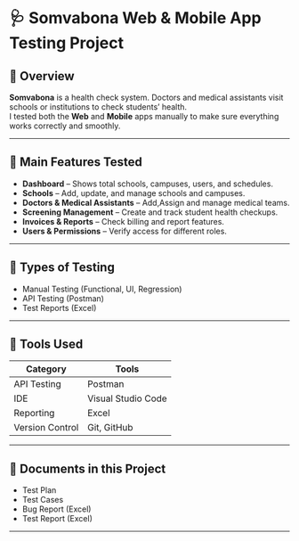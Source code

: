 # 🩺 Somvabona Web & Mobile App Testing Project

## 📘 Overview
**Somvabona** is a health check system. Doctors and medical assistants visit schools or institutions to check students’ health.  
I tested both the **Web** and **Mobile** apps manually to make sure everything works correctly and smoothly.

---

## 🧩 Main Features Tested
- **Dashboard** – Shows total schools, campuses, users, and schedules.  
- **Schools** – Add, update, and manage schools and campuses.  
- **Doctors & Medical Assistants** – Add,Assign and manage medical teams.  
- **Screening Management** – Create and track student health checkups.  
- **Invoices & Reports** – Check billing and report features.  
- **Users & Permissions** – Verify access for different roles.

---

## 🧪 Types of Testing
- Manual Testing (Functional, UI, Regression)  
- API Testing (Postman)  
- Test Reports (Excel)

---

## 🧰 Tools Used
| Category | Tools |
|-----------|--------|
| API Testing | Postman |
| IDE | Visual Studio Code |
| Reporting | Excel |
| Version Control | Git, GitHub |

---

## 📂 Documents in this Project
- Test Plan  
- Test Cases  
- Bug Report (Excel)  
- Test Report (Excel)  

---

